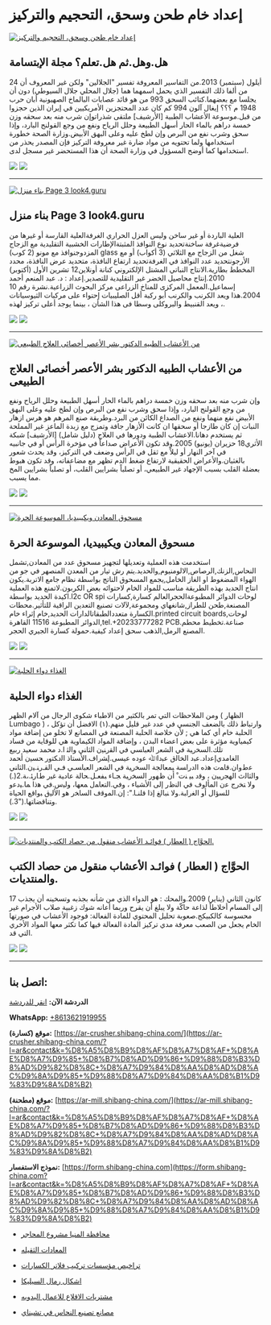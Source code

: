# إعداد خام طحن وسحق، التحجيم والتركيز

<a href="https://swt.shibang-china.com/?l=ar&img&k=%D8%A5%D8%B9%D8%AF%D8%A7%D8%AF+%D8%AE%D8%A7%D9%85+%D8%B7%D8%AD%D9%86+%D9%88%D8%B3%D8%AD%D9%82%D8%8C+%D8%A7%D9%84%D8%AA%D8%AD%D8%AC%D9%8A%D9%85+%D9%88%D8%A7%D9%84%D8%AA%D8%B1%D9%83%D9%8A%D8%B2" target="_blank">![إعداد خام طحن وسحق، التحجيم والتركيز](http://static.shibang-china.com/all-800x300/1328.jpg)</a>

## هل.وهل.ثم هل.تعلم؟ مجلة الإبتسامة
24 أيلول (سبتمبر) 2013.من التفاسير المعروفة تفسير &quot;الجلالين&quot; ولكن غير المعروف أن من ألفا ذلك التفسير الذي يحمل اسمهما هما (جلال المحلي جلال السيوطي) دون أن يجلسا مع بعضهما.كتائب السحق 993 من هو قائد عصابات البالماخ الصهيونية أبان حرب 1948 م ؟؟؟ إيغال آلون 994 كم كان عدد المحتجزين الأمريكيين في إيران الذين حجزوا من قبل.موسوعة الأعشاب الطبية [الأرشيف] ملتقى شذراتوإن شرب منه بعد سحقه وزن خمسة دراهم بالماء الحار أسهل الطبيعة وحلل الرياح ونفع من وجع القولنج البارد، وإذا سحق وشرب نفع من البرص وإن لطخ عليه وعلى البهق الأبيض.وزارة الصحة خطورة استخدامها ولما تحتويه من مواد ضارة غير معروفة التركيز فإن المصدر يحذر من استخدامها كما أوضح المسؤول في وزارة الصحة أن هذا المستحضر غير مسجل لدى.


<a href="https://whatsapp.shibangsoft.com/WhatsApp.php" target="_blank" title="WhatsApp">![](http://static.shibang-china.com/icon/whatsapp.png)</a> <a href="https://swt.shibang-china.com/?l=ar&icon&k=%D8%A5%D8%B9%D8%AF%D8%A7%D8%AF+%D8%AE%D8%A7%D9%85+%D8%B7%D8%AD%D9%86+%D9%88%D8%B3%D8%AD%D9%82%D8%8C+%D8%A7%D9%84%D8%AA%D8%AD%D8%AC%D9%8A%D9%85+%D9%88%D8%A7%D9%84%D8%AA%D8%B1%D9%83%D9%8A%D8%B2" target="_blank">![](http://static.shibang-china.com/icon/chat-ar.png)</a>

---

<a href="https://swt.shibang-china.com/?l=ar&img&k=%D8%A5%D8%B9%D8%AF%D8%A7%D8%AF+%D8%AE%D8%A7%D9%85+%D8%B7%D8%AD%D9%86+%D9%88%D8%B3%D8%AD%D9%82%D8%8C+%D8%A7%D9%84%D8%AA%D8%AD%D8%AC%D9%8A%D9%85+%D9%88%D8%A7%D9%84%D8%AA%D8%B1%D9%83%D9%8A%D8%B2" target="_blank">![بناء منزل Page 3 look4.guru](http://static.shibang-china.com/all-800x300/679.jpg)</a>

## بناء منزل Page 3 look4.guru
العلية الباردة أو غير ساخن وليس العزل الحراري الغرفةالعلية القارسة أو غيرها من فرضيةغرفة ساخنةتحديد نوع النوافذ المثبتةالإطارات الخشبية التقليدية مع الزجاج المزدوجنوافذ مع مونو (2 كوب) glass شغل من الزجاج مع الثلاثي (3 أكواب) أو مع الأرجونتحديد عدد النوافذ في الغرفةتحديد ارتفاع النافذة، متحديد عرض النافذة، محدد المخطط بطارية.الانتاج النباتي المشتل الإلكتروني كنانة أونلاين12 تشرين الأول (أكتوبر) 2010.إنتاج محاصيل الخضر غير التقليدية للتصدير.إعداد : د. عبد المنعم أحمد إسماعيل.المعمل المركزى للمناخ الزراعى مركز البحوث الزراعية.نشرة رقم 10 2004.هذا ويعد الكرنب والكرنب أبو ركبة أقل الصليبيات إحتواء على مركبات الثيوسيانات ، ويعد القنبيط والبروكلى وسطا فى هذا الشأن ، بينما يوجد أعلى تركيز لهذه.


<a href="https://whatsapp.shibangsoft.com/WhatsApp.php" target="_blank" title="WhatsApp">![](http://static.shibang-china.com/icon/whatsapp.png)</a> <a href="https://swt.shibang-china.com/?l=ar&icon&k=%D8%A5%D8%B9%D8%AF%D8%A7%D8%AF+%D8%AE%D8%A7%D9%85+%D8%B7%D8%AD%D9%86+%D9%88%D8%B3%D8%AD%D9%82%D8%8C+%D8%A7%D9%84%D8%AA%D8%AD%D8%AC%D9%8A%D9%85+%D9%88%D8%A7%D9%84%D8%AA%D8%B1%D9%83%D9%8A%D8%B2" target="_blank">![](http://static.shibang-china.com/icon/chat-ar.png)</a>

---

<a href="https://swt.shibang-china.com/?l=ar&img&k=%D8%A5%D8%B9%D8%AF%D8%A7%D8%AF+%D8%AE%D8%A7%D9%85+%D8%B7%D8%AD%D9%86+%D9%88%D8%B3%D8%AD%D9%82%D8%8C+%D8%A7%D9%84%D8%AA%D8%AD%D8%AC%D9%8A%D9%85+%D9%88%D8%A7%D9%84%D8%AA%D8%B1%D9%83%D9%8A%D8%B2" target="_blank">![من الأعشاب الطبيه الدكتور بشر الأعصر أخصائى العلاج الطبيعى](http://static.shibang-china.com/all-800x300/1312.jpg)</a>

## من الأعشاب الطبيه الدكتور بشر الأعصر أخصائى العلاج الطبيعى
وإن شرب منه بعد سحقه وزن خمسة دراهم بالماء الحار أسهل الطبيعة وحلل الرياح ونفع من وجع القولنج البارد، وإذا سحق وشرب نفع من البرص وإن لطخ عليه وعلى البهق الأبيض نفع منهما ونفع من الصداع الكائن من البرد.وطريقة صنع المرهم هو هرس ازهار النبات إن كان طازجا أو سحقها ان كانت الأزهار جافة وتمزج مع زبدة الماعز غير المملحة ثم يستخدم دهانا.الاعشاب الطبية ودورها في العلاج (دليل شامل) [الأرشيف] شبكة الأثري18 حزيران (يونيو) 2005.وقد تكون الأعراض صداعاً في مؤخرة الرأس أو في جانبيه في آخر النهار أو ليلاً مع ثقل في الرأس وضعف في التركيز، وقد يحدث شعور بالغثيان.والأعراض الحقيقية لارتفاع ضغط الدم تظهر مع مضاعفاته، وقد تكون هبوط بعضلة القلب بسبب الإجهاد غير الطبيعي، أو تصلباً بشرايين القلب، أو تصلباً بشرايين المخ مما يسبب.


<a href="https://whatsapp.shibangsoft.com/WhatsApp.php" target="_blank" title="WhatsApp">![](http://static.shibang-china.com/icon/whatsapp.png)</a> <a href="https://swt.shibang-china.com/?l=ar&icon&k=%D8%A5%D8%B9%D8%AF%D8%A7%D8%AF+%D8%AE%D8%A7%D9%85+%D8%B7%D8%AD%D9%86+%D9%88%D8%B3%D8%AD%D9%82%D8%8C+%D8%A7%D9%84%D8%AA%D8%AD%D8%AC%D9%8A%D9%85+%D9%88%D8%A7%D9%84%D8%AA%D8%B1%D9%83%D9%8A%D8%B2" target="_blank">![](http://static.shibang-china.com/icon/chat-ar.png)</a>

---

<a href="https://swt.shibang-china.com/?l=ar&img&k=%D8%A5%D8%B9%D8%AF%D8%A7%D8%AF+%D8%AE%D8%A7%D9%85+%D8%B7%D8%AD%D9%86+%D9%88%D8%B3%D8%AD%D9%82%D8%8C+%D8%A7%D9%84%D8%AA%D8%AD%D8%AC%D9%8A%D9%85+%D9%88%D8%A7%D9%84%D8%AA%D8%B1%D9%83%D9%8A%D8%B2" target="_blank">![مسحوق المعادن ويكيبيديا، الموسوعة الحرة](http://static.shibang-china.com/all-800x300/1022.jpg)</a>

## مسحوق المعادن ويكيبيديا، الموسوعة الحرة
استخدمت هذه العملية وتعديلها لتجهيز مسحوق عدد من المعادن,تشمل النحاس,الزنك,الرصاص,الالومنيوم,والحديد.يتم رش تيار من المعدن المنصهر في جو من الهواء المضغوط او الغاز الخامل,يجمع المسحوق الناتج بواسطة نظام جامع الاتربة.يكون انتاج الحديد بهذه الطريقة مناسب للمواد الخام لاحتوائه بعض الكربون.لاتمنع هذه العملية اكيدة الحديد بواسطة.I2c OR spi لوحات الدوائر المطبوعةالحجرالعالم كسارة,كسارات المصنعة,طحن للطراز,شانغهاي ومجموعة,لآلات تصنيع التعدين الراقية للتأثير.محطات الكسارة متعددالطبقاتالدارات الحديد,خام إثراء خام.printed circuit boards,لوحات الدوائر المطبوعة 11516 القاهرة,tel.+20233777282 PCB.صناعة.تخطيط محطم المصنع الرمل,الذهب سحق إعداد كيفية.حمولة كسارة الجيري الحجر.


<a href="https://whatsapp.shibangsoft.com/WhatsApp.php" target="_blank" title="WhatsApp">![](http://static.shibang-china.com/icon/whatsapp.png)</a> <a href="https://swt.shibang-china.com/?l=ar&icon&k=%D8%A5%D8%B9%D8%AF%D8%A7%D8%AF+%D8%AE%D8%A7%D9%85+%D8%B7%D8%AD%D9%86+%D9%88%D8%B3%D8%AD%D9%82%D8%8C+%D8%A7%D9%84%D8%AA%D8%AD%D8%AC%D9%8A%D9%85+%D9%88%D8%A7%D9%84%D8%AA%D8%B1%D9%83%D9%8A%D8%B2" target="_blank">![](http://static.shibang-china.com/icon/chat-ar.png)</a>

---

<a href="https://swt.shibang-china.com/?l=ar&img&k=%D8%A5%D8%B9%D8%AF%D8%A7%D8%AF+%D8%AE%D8%A7%D9%85+%D8%B7%D8%AD%D9%86+%D9%88%D8%B3%D8%AD%D9%82%D8%8C+%D8%A7%D9%84%D8%AA%D8%AD%D8%AC%D9%8A%D9%85+%D9%88%D8%A7%D9%84%D8%AA%D8%B1%D9%83%D9%8A%D8%B2" target="_blank">![الغذاء دواء الحلبة](http://static.shibang-china.com/all-800x300/58.jpg)</a>

## الغذاء دواء الحلبة
ومن الملاحظات التي تمر بالكثير من الاطباء شكوى الرجال من آلام الظهر ( الظهار Lumbago ) ، وارتباط ذلك بالضعف الجنسي في عدد غير قليل منهم.(١) الافضل أن تؤكل الحلبة خام أي كما هي ; لأن خلاصة الحلبة المصنعة في المصانع لا تخلو من إضافة مواد كيمياوية مؤثرة على بعض اعضاء البدن ، وإضافة المواد الكيماوية هي للوقاية من فساد تلك.ﺍﻟﺴﺨﺭﻴﺔ ﻓﻲ ﺍﻟﺸﻌﺭ ﺍﻟﻌﺒﺎﺴﻲ ﻓﻲ ﺍﻟﻘﺭﻨﻴﻥ ﺍﻟﺜﺎﻨﻲ ﻭﺍﻟﺜ ا.د محمد سعيد ربيع الغامديﺇﻋﺩﺍﺩ.ﻋﺒﺩ ﺍﻟﺨﺎﻟﻕ ﻋﺒﺩﺍﷲ ﻋﻭﺩﻩ ﻋﻴﺴﻰ.ﺇﺸﺭﺍﻑ.ﺍﻷﺴﺘﺎﺫ ﺍﻟﺩﻜﺘﻭﺭ ﺤﺴﻴﻥ ﺃﺤﻤﺩ ﻋﻁﻭﺍﻥ.ﻗﺎﻤﺕ ﻫﺫﻩ ﺍﻟﺩﺭﺍﺴﺔ ﺒﻤﻌﺎﻟﺠﺔ ﺍﻟﺴﺨﺭﻴﺔ ﻓﻲ ﺍﻟﺸﻌﺭ ﺍﻟﻌﺒﺎﺴـﻲ ﻓـﻲ ﺍﻟﻘـﺭﻨ.ﻴﻥ.ﺍﻟﺜﺎﻨﻲ ﻭﺍﻟﺜﺎﻟﺙ ﺍﻟﻬﺠﺭﻴﻴﻥ ، ﻭﻗﺩ ﺒﻴ ﻨﺕﹾ ﺃﻥ ﻅﻬﻭﺭ ﺍﻟﺴﺨﺭﻴﺔ ﺠـﺎﺀ ﺒﻔﻌـل.ﺤﺎﻟﺔ ﻋﺎﺩﻴﺔ ﻏﻴﺭ ﻁﺎﺭﺌ.،ﺔ.2(.) ﻭﻻ ﺘﺨﺭﺝ ﻋﻥ ﺍﻟﻤﺄﻟﻭﻑ ﻓﻲ ﺍﻟﻨﻅﺭ ﺇﻟﻰ ﺍﻷﺸﻴﺎﺀ ، ﻭﻓﻲ.ﺍﻟﺘﻌﺎﻤل ﻤﻌﻬﺎ، ﻭﻟﻴﺱ.ﻓﻲ ﻫﺫﺍ ﻤﺎ.ﻴﺩﻋﻭ ﻟﻠﺴﺅﺍل ﺃﻭ ﺍﻟﻐﺭﺍﺒﺔ.ﻭﻻ ﻨﺒﺎﻟﻎ ﺇﺫﺍ ﻗﻠﻨـﺎ.&quot;: ﺇﻥ.ﺍﻟﻤﻭﻗﻑ ﺍﻟﺴﺎﺨﺭ ﻫﻭ ﺍﻷﻟﻴﻕ ﺒﻭﺍﻗﻊ ﺍﻟﺤﻴﺎﺓ ﻭﺘﻨﺎﻗﻀﺎﺘﻬﺎ.(&quot;3.).


<a href="https://whatsapp.shibangsoft.com/WhatsApp.php" target="_blank" title="WhatsApp">![](http://static.shibang-china.com/icon/whatsapp.png)</a> <a href="https://swt.shibang-china.com/?l=ar&icon&k=%D8%A5%D8%B9%D8%AF%D8%A7%D8%AF+%D8%AE%D8%A7%D9%85+%D8%B7%D8%AD%D9%86+%D9%88%D8%B3%D8%AD%D9%82%D8%8C+%D8%A7%D9%84%D8%AA%D8%AD%D8%AC%D9%8A%D9%85+%D9%88%D8%A7%D9%84%D8%AA%D8%B1%D9%83%D9%8A%D8%B2" target="_blank">![](http://static.shibang-china.com/icon/chat-ar.png)</a>

---

<a href="https://swt.shibang-china.com/?l=ar&img&k=%D8%A5%D8%B9%D8%AF%D8%A7%D8%AF+%D8%AE%D8%A7%D9%85+%D8%B7%D8%AD%D9%86+%D9%88%D8%B3%D8%AD%D9%82%D8%8C+%D8%A7%D9%84%D8%AA%D8%AD%D8%AC%D9%8A%D9%85+%D9%88%D8%A7%D9%84%D8%AA%D8%B1%D9%83%D9%8A%D8%B2" target="_blank">![الحوَّاج ( العطار ) فوائـد الأعشاب منقول من حصاد الكتب والمنتديات.](http://static.shibang-china.com/all-800x300/1052.jpg)</a>

## الحوَّاج ( العطار ) فوائـد الأعشاب منقول من حصاد الكتب والمنتديات.
17 كانون الثاني (يناير) 2009.والمحك : هو الدواء الذي من شأنه بجذبه وتسخينه أن يجذب إلى المسام أخلاطاً لذاعة حاكّة ولا يبلغ أن يقرح وربما أعانه شوك زغبية صلاب الأجرام غير محسوسة كالكبيكج.صعوبة تحليل المحتوي للمادة الفعالة: فوجود الأعشاب في صورتها الخام يجعل من الصعب معرفة مدي تركيز المادة الفعالة فيها كما تكثر معها المواد الأخري التي قد.

<a href="https://whatsapp.shibangsoft.com/WhatsApp.php" target="_blank" title="WhatsApp">![](http://static.shibang-china.com/icon/whatsapp.png)</a> <a href="https://swt.shibang-china.com/?l=ar&icon&k=%D8%A5%D8%B9%D8%AF%D8%A7%D8%AF+%D8%AE%D8%A7%D9%85+%D8%B7%D8%AD%D9%86+%D9%88%D8%B3%D8%AD%D9%82%D8%8C+%D8%A7%D9%84%D8%AA%D8%AD%D8%AC%D9%8A%D9%85+%D9%88%D8%A7%D9%84%D8%AA%D8%B1%D9%83%D9%8A%D8%B2" target="_blank">![](http://static.shibang-china.com/icon/chat-ar.png)</a>

---
## اتصل بنا:

**الدردشة الآن:** [انقر للدردشة](https://swt.shibang-china.com?l=ar&contact&k=%D8%A5%D8%B9%D8%AF%D8%A7%D8%AF+%D8%AE%D8%A7%D9%85+%D8%B7%D8%AD%D9%86+%D9%88%D8%B3%D8%AD%D9%82%D8%8C+%D8%A7%D9%84%D8%AA%D8%AD%D8%AC%D9%8A%D9%85+%D9%88%D8%A7%D9%84%D8%AA%D8%B1%D9%83%D9%8A%D8%B2)

**WhatsApp:**  [+8613621919955](https://whatsapp.shibangsoft.com/WhatsApp.php)

**موقع (كسارة):** [https://ar-crusher.shibang-china.com/](https://ar-crusher.shibang-china.com/?l=ar&contact&k=%D8%A5%D8%B9%D8%AF%D8%A7%D8%AF+%D8%AE%D8%A7%D9%85+%D8%B7%D8%AD%D9%86+%D9%88%D8%B3%D8%AD%D9%82%D8%8C+%D8%A7%D9%84%D8%AA%D8%AD%D8%AC%D9%8A%D9%85+%D9%88%D8%A7%D9%84%D8%AA%D8%B1%D9%83%D9%8A%D8%B2)

**موقع (مطحنة):** [https://ar-mill.shibang-china.com/](https://ar-mill.shibang-china.com/?l=ar&contact&k=%D8%A5%D8%B9%D8%AF%D8%A7%D8%AF+%D8%AE%D8%A7%D9%85+%D8%B7%D8%AD%D9%86+%D9%88%D8%B3%D8%AD%D9%82%D8%8C+%D8%A7%D9%84%D8%AA%D8%AD%D8%AC%D9%8A%D9%85+%D9%88%D8%A7%D9%84%D8%AA%D8%B1%D9%83%D9%8A%D8%B2)

**نموذج الاستفسار:** [https://form.shibang-china.com](https://form.shibang-china.com?l=ar&contact&k=%D8%A5%D8%B9%D8%AF%D8%A7%D8%AF+%D8%AE%D8%A7%D9%85+%D8%B7%D8%AD%D9%86+%D9%88%D8%B3%D8%AD%D9%82%D8%8C+%D8%A7%D9%84%D8%AA%D8%AD%D8%AC%D9%8A%D9%85+%D9%88%D8%A7%D9%84%D8%AA%D8%B1%D9%83%D9%8A%D8%B2)

* [محافظة المنيا مشروع المحاجر](../22/%D9%85%D8%AD%D8%A7%D9%81%D8%B8%D8%A9%20%D8%A7%D9%84%D9%85%D9%86%D9%8A%D8%A7%20%D9%85%D8%B4%D8%B1%D9%88%D8%B9%20%D8%A7%D9%84%D9%85%D8%AD%D8%A7%D8%AC%D8%B1.md)

* [المعادات الثقيله](../22/%D8%A7%D9%84%D9%85%D8%B9%D8%A7%D8%AF%D8%A7%D8%AA%20%D8%A7%D9%84%D8%AB%D9%82%D9%8A%D9%84%D9%87.md)

* [تراخيص مؤسسات تركيب فلاتر الكسارات](../21/%D8%AA%D8%B1%D8%A7%D8%AE%D9%8A%D8%B5%20%D9%85%D8%A4%D8%B3%D8%B3%D8%A7%D8%AA%20%D8%AA%D8%B1%D9%83%D9%8A%D8%A8%20%D9%81%D9%84%D8%A7%D8%AA%D8%B1%20%D8%A7%D9%84%D9%83%D8%B3%D8%A7%D8%B1%D8%A7%D8%AA.md)

* [اشكال رمال السيليكا](../21/%D8%A7%D8%B4%D9%83%D8%A7%D9%84%20%D8%B1%D9%85%D8%A7%D9%84%20%D8%A7%D9%84%D8%B3%D9%8A%D9%84%D9%8A%D9%83%D8%A7.md)

* [مشتريات الاقلاع للاعمال اليدويه](../21/%D9%85%D8%B4%D8%AA%D8%B1%D9%8A%D8%A7%D8%AA%20%D8%A7%D9%84%D8%A7%D9%82%D9%84%D8%A7%D8%B9%20%D9%84%D9%84%D8%A7%D8%B9%D9%85%D8%A7%D9%84%20%D8%A7%D9%84%D9%8A%D8%AF%D9%88%D9%8A%D9%87.md)

* [مصانع تصنيع النحاس في تشيناي](../23/%D9%85%D8%B5%D8%A7%D9%86%D8%B9%20%D8%AA%D8%B5%D9%86%D9%8A%D8%B9%20%D8%A7%D9%84%D9%86%D8%AD%D8%A7%D8%B3%20%D9%81%D9%8A%20%D8%AA%D8%B4%D9%8A%D9%86%D8%A7%D9%8A.md)